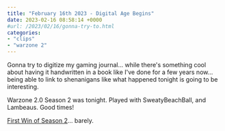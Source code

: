 ```yaml
---
title: "February 16th 2023 - Digital Age Begins"
date: 2023-02-16 08:58:14 +0000
#url: /2023/02/16/gonna-try-to.html
categories:
- "clips"
- "warzone 2"
---
```

Gonna try to digitize my gaming journal...  while there's something cool about having it handwritten in a book like I've done for a few years now... being able to link to shenanigans like what happened tonight is going to be interesting.

Warzone 2.0 Season 2 was tonight.  Played with SweatyBeachBall, and Lambeaus.  Good times!

[First Win of Season 2](https://youtu.be/wmpHrepjZ9s)...  barely.